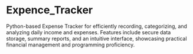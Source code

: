 # Expence_Tracker
Python-based Expense Tracker for efficiently recording, categorizing, and analyzing daily income and expenses. Features include secure data storage, summary reports, and an intuitive interface, showcasing practical financial management and programming proficiency.
